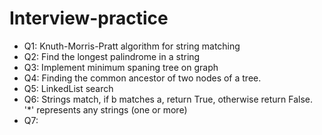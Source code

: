 # Interview-practice

- Q1: Knuth-Morris-Pratt algorithm for string matching
- Q2: Find the longest palindrome in a string
- Q3: Implement minimum spaning tree on graph
- Q4: Finding the common ancestor of two nodes of a tree.
- Q5: LinkedList search
- Q6: Strings match, if b matches a, return True, otherwise return False. '*' represents any strings (one or more)
- Q7:
